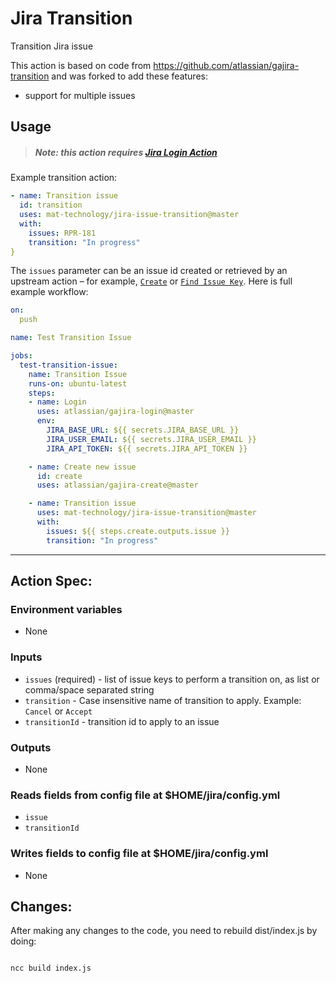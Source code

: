 # Jira Transition
Transition Jira issue


This action is based on code from https://github.com/atlassian/gajira-transition and was forked to add these features:

* support for multiple issues

## Usage

> ##### Note: this action requires [Jira Login Action](https://github.com/marketplace/actions/jira-login)

Example transition action:

```yaml
- name: Transition issue
  id: transition
  uses: mat-technology/jira-issue-transition@master
  with:
    issues: RPR-181
    transition: "In progress"
}
```

The `issues` parameter can be an issue id created or retrieved by an upstream
action – for example,
[`Create`](https://github.com/marketplace/actions/jira-create) or [`Find Issue
Key`](https://github.com/marketplace/actions/jira-find). Here is full example
workflow:

```yaml
on:
  push

name: Test Transition Issue

jobs:
  test-transition-issue:
    name: Transition Issue
    runs-on: ubuntu-latest
    steps:
    - name: Login
      uses: atlassian/gajira-login@master
      env:
        JIRA_BASE_URL: ${{ secrets.JIRA_BASE_URL }}
        JIRA_USER_EMAIL: ${{ secrets.JIRA_USER_EMAIL }}
        JIRA_API_TOKEN: ${{ secrets.JIRA_API_TOKEN }}

    - name: Create new issue
      id: create
      uses: atlassian/gajira-create@master

    - name: Transition issue
      uses: mat-technology/jira-issue-transition@master
      with:
        issues: ${{ steps.create.outputs.issue }}
        transition: "In progress"
```
----
## Action Spec:

### Environment variables
- None

### Inputs
- `issues` (required) - list of issue keys to perform a transition on, as list or comma/space separated string
- `transition` - Case insensitive name of transition to apply. Example: `Cancel` or `Accept`
- `transitionId` - transition id to apply to an issue

### Outputs
- None

### Reads fields from config file at $HOME/jira/config.yml
- `issue`
- `transitionId`

### Writes fields to config file at $HOME/jira/config.yml
- None


## Changes:

After making any changes to the code, you need to rebuild dist/index.js by doing:

```bash

ncc build index.js

```
